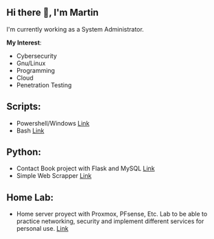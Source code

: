 ## Hi there 👋, I'm Martin 

I'm currently working as a System Administrator.

**My Interest**:
 - Cybersecurity
 - Gnu/Linux
 - Programming
 - Cloud
 - Penetration Testing

## Scripts:

 - Powershell/Windows [Link](https://github.com/Martin-kn/Windows-Scripts)
 - Bash [Link](https://github.com/Martin-kn/Scripts)

 ## Python:

 - Contact Book project with Flask and MySQL [Link](https://github.com/Martin-kn/agenda-contactos)
 - Simple Web Scrapper [Link](https://github.com/Martin-kn/Simple-Web-Scrapper)

 ## Home Lab:
 - Home server proyect with Proxmox, PFsense, Etc. Lab to be able to practice networking, security and implement different services for personal use. [Link](https://martin-kn.github.io/proyectos/)
